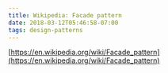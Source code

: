 ```yaml
---
title: Wikipedia: Facade pattern
date: 2018-03-12T05:46:58-07:00
tags: design-patterns
---
```

[https://en.wikipedia.org/wiki/Facade_pattern](https://en.wikipedia.org/wiki/Facade_pattern)
